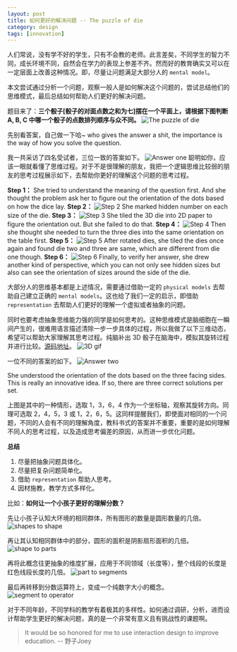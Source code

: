 ```yaml
---
layout: post
title: 如何更好的解决问题 -- The puzzle of die
category: design
tags: [innovation]
---
```


人们常说，没有学不好的学生，只有不会教的老师。此言差矣，不同学生的智力不同，成长环境不同，自然会在学力的表现上参差不齐。然而好的教育确实又可以在一定层面上改善这种情况。即，尽量让问题满足大部分人的 `mental model`。

本文尝试通过分析一个问题，观察一般人是如何解决这个问题的，尝试总结他们的思维模式，最后总结如何帮助人们更好的解决问题。

题目来了：**三个骰子[骰子的对面点数之和为七]摆在一个平面上，请根据下图判断 A, B, C 中哪一个骰子的点数排列顺序与众不同。**
![The puzzle of die](http://7xoj81.com1.z0.glb.clouddn.com/2015-11-10-1.png)

先别看答案，自己做一下哈~ who gives the answer a shit, the importance is the way of how you solve the question.

我一共采访了四名受试者，三位一致的答案如下。
![Answer one](http://7xoj81.com1.z0.glb.clouddn.com/2015-11-10-2.png)
聪明如你，应该一眼就看懂了思维过程。对于不是很理解的朋友，我把一个逻辑思维比较弱的朋友的思考过程展示如下，去帮助你更好的理解这个问题的思考过程。

**Step 1：**
She tried to understand the meaning of the question first. And she thought the problem ask her to figure out the orientation of the dots based on how the dice lay.
**Step 2：**
![Step 2](http://7xoj81.com1.z0.glb.clouddn.com/2015-11-10-3.jpeg)
She marked hidden number on each size of the die.
**Step 3：**
![Step 3](http://7xoj81.com1.z0.glb.clouddn.com/2015-11-10-4.jpeg)
She tiled the 3D die into 2D paper to figure the orientation out. But she failed to do that.
**Step 4：**
![Step 4](http://7xoj81.com1.z0.glb.clouddn.com/2015-11-10-5.jpeg)
Then she thought she needed to turn the three dies into the same orientation on the table first.
**Step 5：**
![Step 5](http://7xoj81.com1.z0.glb.clouddn.com/2015-11-10-6.jpeg)
After rotated dies, she tiled the dies once again and found die two and three are same, which are different from die one though.
**Step 6：**
![Step 6](http://7xoj81.com1.z0.glb.clouddn.com/2015-11-10-7.jpeg)
Finally, to verify her answer, she drew another kind of perspective, which you can not only see hidden sizes but also can see the orientation of sizes around the side of the die.

大部分人的思维基本都是上述情况，需要通过借助一定的 `physical models` 去帮助自己建立正确的  `mental models`。这也给了我们一定的启示，即借助 `representation` 去帮助人们更好的理解一个虚拟或者抽象的问题。 

同时也要考虑抽象思维能力强的同学是如何思考的。这种思维模式是脑细胞在一瞬间产生的，很难用语言描述清除一步一步具体的过程，所以我做了以下三维动态，希望可以帮助大家理解其思考过程。纯脑补出 3D 骰子在脑海中，模拟其旋转过程并进行比较。[源码地址](http://codepen.io/JoeyQiang/pen/QjZoPE?editors=110)。
![3D gif](http://7xoj81.com1.z0.glb.clouddn.com/2015-11-10-8.gif)

一位不同的答案的如下。
![Answer two](http://7xoj81.com1.z0.glb.clouddn.com/2015-11-10-9.png)

She understood the orientation of the dots based on the three facing sides. This is really an innovative idea. If so, there are three correct solutions per set.

上图是其中的一种情形，选取 1，3，6，4 作为一个坐标轴，观察其旋转方向。同理可选取 2，4，5，3 或 1，2，6，5。这同样提醒我们，即使面对相同的一个问题，不同的人会有不同的理解角度，教科书式的答案并不重要，重要的是如何理解不同人的思考过程，以及造成思考偏差的原因，从而进一步优化问题。

**总结**

1. 尽量把抽象问题具体化。
2. 尽量把复杂问题简单化。
3. 借助 `representation` 帮助人思考。
4. 因材施教，教学方式多样化。

比如：**如何让一个小孩子更好的理解分数？**

先让小孩子认知大环境的相同群体，所有图形的数量是圆形数量的几倍。
![shapes to shape](http://7xoj81.com1.z0.glb.clouddn.com/2015-11-10-10.png)

再让其认知相同群体中的部分，圆形的面积是阴影扇形面积的几倍。
![shape to parts](http://7xoj81.com1.z0.glb.clouddn.com/2015-11-10-11.png)

再将此概念往更抽象的维度扩展，应用于不同领域（长度等），整个线段的长度是红色线段长度的几倍。
![part to segments](http://7xoj81.com1.z0.glb.clouddn.com/2015-11-10-12.png)

最后再转移到分数运算符上，变成一个纯数字大小的概念。
![segment to operator](http://7xoj81.com1.z0.glb.clouddn.com/2015-11-10-13.png)

对于不同年龄，不同学科的教学有着极其的多样性。如何通过调研，分析，进而设计帮助学生更好的解决问题，真的是一个非常有意义且有挑战性的课题啊。

> It would be so honored for me to use interaction design to improve education.
-- 野子Joey